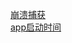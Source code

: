 [崩溃捕获](https://www.jianshu.com/p/c39b7df5ec60)  
[app启动时间](http://www.cocoachina.com/ios/20171221/21623.html)
